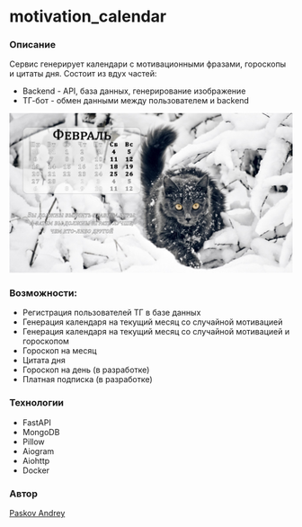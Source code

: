 # motivation_calendar

### Описание
Сервис генерирует календари с мотивационными фразами, гороскопы и цитаты дня.
Состоит из вдух частей:
- Backend - API, база данных, генерирование изображение
- ТГ-бот - обмен данными между пользователем и backend

![Пример](https://github.com/vBaMnup/motivation_calendar/blob/e579b526e748c2d29dc43d3bf27904ac4353fa18/img/preview.jpg)

### Возможности:

- Регистрация пользователей ТГ в базе данных
- Генерация календаря на текущий месяц со случайной мотивацией
- Генерация календаря на текущий месяц со случайной мотивацией и гороскопом
- Гороскоп на месяц
- Цитата дня
- Гороскоп на день (в разработке)
- Платная подписка (в разработке)

### Технологии

- FastAPI
- MongoDB
- Pillow
- Aiogram
- Aiohttp
- Docker

### Автор
[Paskov Andrey](https://vk.com/andrey_paskov)
